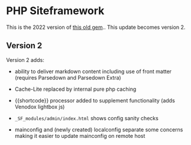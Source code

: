 # PHP Siteframework
This is the 2022 version of [this old gem](https://github.com/Cybergate9/phpSiteFramework)..
This update becomes version 2.

## Version 2

Version 2 adds:

* ability to deliver markdown content including use of front matter (requires Parsedown and Parsedown Extra)

* Cache-Lite replaced by internal pure php caching

* {{shortcode}} processor added to supplement <!-- SF_command.* --> functionality (adds Venodox lightbox js)

* `_SF_modules/admin/index.html` shows config sanity checks

* mainconfig and (newly created) localconfig separate some concerns making it easier to update mainconfig on remote host




